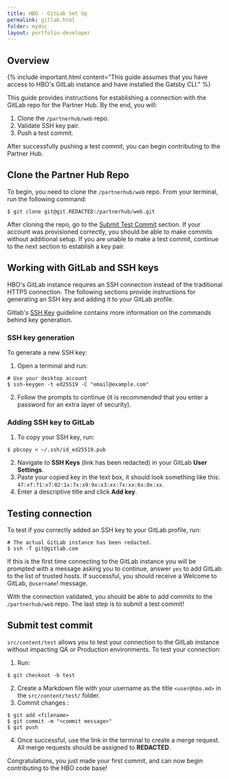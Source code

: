 ```yaml
---
title: HBO - GitLab Set Up
permalink: gitlab.html
folder: mydoc
layout: portfolio-developer
---
```


## Overview

{% include important.html content="This guide assumes that you have access to HBO's GitLab instance and have installed the Gatsby CLI." %}

This guide provides instructions for establishing a connection with the GitLab repo for the Partner Hub. By the end, you will:

1. Clone the `/partnerhub/web` repo.
2. Validate SSH key pair.
3. Push a test commit.

After successfully pushing a test commit, you can begin contributing to the Partner Hub.

## Clone the Partner Hub Repo

To begin, you need to clone the `/partnerhub/web` repo. From your terminal, run the following command:

```
$ git clone git@git.REDACTED:/partnerhub/web.git
```

After cloning the repo, go to the [Submit Test Commit](/gitlab.html#submit-test-commit) section. If your account was provisioned correctly, you should be able to make commits without additional setup. If you are unable to make a test commit, continue to the next section to establish a key pair.

## Working with GitLab and SSH keys

HBO's GitLab instance requires an SSH connection instead of the traditional HTTPS connection. The following sections provide instructions for generating an SSH key and adding it to your GitLab profile.

Gitlab's [SSH Key](https://git.wmedia.tech/help/ssh/README#generating-a-new-ssh-key-pair) guideline contains more information on the commands behind key generation.

### SSH key generation

To generate a new SSH key:

1. Open a terminal and run:
```
# Use your desktop account
$ ssh-keygen -t ed25519 -C "email@example.com"
```
2. Follow the prompts to continue (it is recommended that you enter a password for an extra layer of security).

### Adding SSH key to GitLab

1. To copy your SSH key, run:
```
$ pbcopy < ~/.ssh/id_ed25519.pub
```
2. Navigate to **SSH Keys** (link has been redacted) in your GitLab **User Settings**.
2. Paste your copied key in the text box, it should look something like this: `47:xf:71:x7:02:1x:7x:x9:9x:x3:xx:7x:xx:6x:0x:xx`. 
3. Enter a descriptive title and click **Add key**.

## Testing connection

To test if you correctly added an SSH key to your GitLab profile, run:
```
# The actual GitLab instance has been redacted.
$ ssh -T git@gitlab.com
```

If this is the first time connecting to the GitLab instance you will be prompted with a message asking you to continue, answer `yes` to add GitLab to the list of trusted hosts. If successful, you should receive a Welcome to GitLab, `@username`! message.

With the connection validated, you should be able to add commits to the `/partnerhub/web` repo. The last step is to submit a test commit!

## Submit test commit

`src/content/test` allows you to test your connection to the GitLab instance without impacting QA or Production environments. To test your connection:

1. Run:
```
$ git checkout -b test
```

2. Create a Markdown file with your username as the title `<user@hbo.md>` in the `src/content/test/` folder.
3. Commit changes :
```
$ git add <filename>
$ git commit -m "<commit message>"
$ git push 
```
4. Once successful, use the link in the terminal to create a merge request. All merge requests should be assigned to **REDACTED**.

Congratulations, you just made your first commit, and can now begin contributing to the HBO code base!